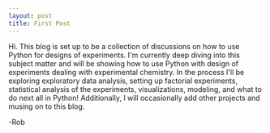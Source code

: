 ```yaml
---
layout: post
title: First Post
---
```


Hi. This blog is set up to be a collection of discussions on how to use Python for designs of experiments.
I'm currently deep diving into this subject matter and will be showing how to use Python with design of experiments
dealing with experimental chemistry. In the process I'll be exploring exploratory data analysis, setting up factorial experiments,
statistical analysis of the experiments, visualizations, modeling, and what to do next all in Python!
Additionally, I will occasionally add other projects and musing on to this blog.

-Rob